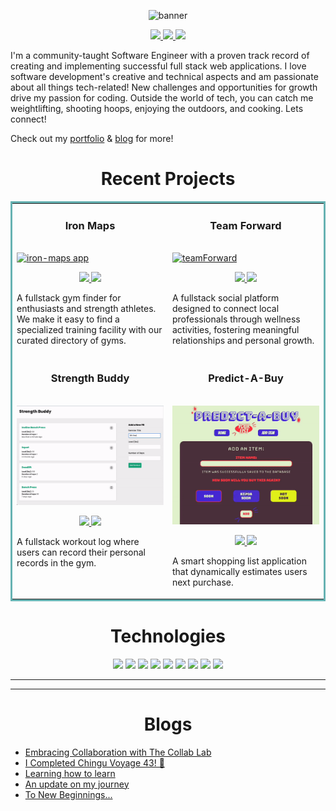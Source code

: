 <p align="center">
  <img src="https://user-images.githubusercontent.com/97640502/221432500-898866ac-3953-4c50-b13e-07e602da5f40.jpeg" alt="banner"/>
</p>

<p align="center">
  <a href="https://hansontram.netlify.app/" target="_blank">
    <img src="https://img.shields.io/static/v1?label=|&message=WEBSITE&color=23555f&style=plastic&logo=react&logo-color=white"/>
  </a>
  <a href=https://linkedin.com/in/hansontram target="_blank">
    <img src="https://img.shields.io/static/v1?label=|&message=LINKED-IN&color=cdf998&style=plastic&logo=linkedin&logo-color=white"/>
  </a>
  <a href="https://twitter.com/HansonTram" target="_blank">
    <img src="https://img.shields.io/static/v1?label=|&message=TWITTER&color=23555f&style=plastic&logo=twitter&logo-color=white"/>
  </a>
</p>

<p>
I'm a community-taught Software Engineer with a proven track record of creating and implementing successful full stack web applications. I love software development's creative and technical aspects and am passionate about all things tech-related! New challenges and opportunities for growth drive my passion for coding. Outside the world of tech, you can catch me weightlifting, shooting hoops, enjoying the outdoors, and cooking. Lets connect!
</p>

Check out my [portfolio](https://hansontram.netlify.app/) & [blog](https://medium.com/@hansontram) for more!


<h1 align="center">Recent Projects</h1>
<table bordercolor="#66b2b2">
  
  <tr>
    <td width="50%" valign="top">
      <h3 align="center">Iron Maps</h3>
        <br />
        <a target="_blank" href="https://github.com/hansontram/iron-maps">
            <img src="img/iron.gif" width="100%" alt="iron-maps app"/>
        </a>
        <br />
      <p align="center">   
      <a href="https://github.com/hansontram/iron-maps" target="_blank">
      <img src="https://img.shields.io/static/v1?label=|&message=REPO&color=23555f&style=plastic&logo=github&logo-color=white"/>
      </a>  
      <a href="https://ironmaps.up.railway.app/" target="_blank">
      <img src="https://img.shields.io/static/v1?label=|&message=WEBSITE&color=cdf998&style=plastic"/>
      </a>
      </p>
      <p> A fullstack gym finder for enthusiasts and strength athletes. We make it easy to find a specialized training facility with our curated directory of gyms.</p>
    </td>
    <td width="50%" valign="top">
    <h3 align="center">Team Forward</h3>
      <br />
      <a target="_blank" href="https://github.com/hansontram/team-forward">
        <img src="img/teamForward.gif" width="100%" alt="teamForward"/>
      </a>
      <br />
    <p align="center">
          
  <a href="https://github.com/hansontram/team-forward" target="_blank">
    <img src="https://img.shields.io/static/v1?label=|&message=REPO&color=23555f&style=plastic&logo=github&logo-color=white"/>
  </a>  
  <a href="https://zippy-kangaroo-408751.netlify.app/" target="_blank">
    <img src="https://img.shields.io/static/v1?label=|&message=WEBSITE&color=cdf998&style=plastic"/>
  </a>
    </p>
    <p>A fullstack social platform designed to connect local professionals through wellness activities, fostering meaningful relationships and personal growth.</p>
  </td>
  </tr>
  <tr>
  <td width="50%" valign="top">
      <h3 align="center">Strength Buddy</h3>
        <br />
        <a target="_blank" href="https://github.com/hansontram/strength-buddy">
            <img src="img/strength.gif" width="100%" alt="strength gif"/>
        </a>
        <br />
      <p align="center">
          
  <a href="https://github.com/hansontram/strength-buddy" target="_blank">
    <img src="https://img.shields.io/static/v1?label=|&message=REPO&color=23555f&style=plastic&logo=github&logo-color=white"/>
  </a>  
  <a href="https://github.com/hansontram/strength-buddy" target="_blank">
    <img src="https://img.shields.io/static/v1?label=|&message=WEBSITE&color=cdf998&style=plastic"/>
  </a>
    </p>
    <p>A fullstack workout log where users can record their personal records in the gym. </p>
  </td>


  <td width="50%" valign="top">
      <h3 align="center">Predict-A-Buy</h3>
        <br />
      <a target="_blank" href="https://github.com/hansontram/predict-a-buy">
            <img src="img/shopList.gif" width="100%"  alt="zen notes"/>
        </a>
        <br />
        <p align="center">
          
  <a href="https://github.com/hansontram/predict-a-buy" target="_blank">
    <img src="https://img.shields.io/static/v1?label=|&message=REPO&color=23555f&style=plastic&logo=github&logo-color=white"/>
  </a>
  <a href="https://tcl-61-smart-shopping-list.web.app/" target="_blank">
    <img src="https://img.shields.io/static/v1?label=|&message=WEBSITE&color=cdf998&style=plastic"/>
  </a>
      </p>
    <p>A smart shopping list application that dynamically estimates users next purchase.</p>
  </td>
  </tr>

</table>

<h1 align="center">Technologies</h1>

<p align="center">
    <img src="https://img.shields.io/static/v1?label=|&message=JAVASCRIPT&color=3c7f5d&style=plastic&logo=javascript"/>
    <img src="https://img.shields.io/static/v1?label=|&message=REACT.JS&color=4a935c&style=plastic&logo=react"/>
    <img src="https://img.shields.io/static/v1?label=|&message=NODE.JS&color=4a935c&style=plastic&logo=node"/>
    <img src="https://img.shields.io/static/v1?label=|&message=HTML5&color=23555f&style=plastic&logo=html5"/>
    <img src="https://img.shields.io/static/v1?label=|&message=CSS3&color=285f65&style=plastic&logo=css3"/>
    <img src="https://img.shields.io/static/v1?label=|&message=BOOTSTRAP&color=316c5e&style=plastic&logo=bootstrap"/>
    <img src="https://img.shields.io/static/v1?label=|&message=EXPRESS&color=bbb111&style=plastic&logo=express"/>
    <img src="https://img.shields.io/static/v1?label=|&message=MONGO-DB&color=cdd148&style=plastic&logo=mongodb"/>
    <img src="https://img.shields.io/static/v1?label=|&message=GIT&color=cbb148&style=plastic&logo=git"/>
</p>

---

<hr>

<h1 align="center">Blogs</h1>


- [Embracing Collaboration with The Collab Lab](https://medium.com/@hansontram/embracing-collaboration-with-the-collab-lab-c6d7d7df8433)
- [I Completed Chingu Voyage 43! 🚀](https://medium.com/@hansontram/i-completed-chingu-voyage-43-8695d1bbc9a)
- [Learning how to learn](https://medium.com/@hansontram/learning-how-to-learn-859910651a50)
- [An update on my journey](https://medium.com/@hansontram/an-update-on-my-journey-1-year-later-cc8e4bd95a73)
- [To New Beginnings...](https://medium.com/@hansontram/to-new-beginnings-c7905adc9460)

